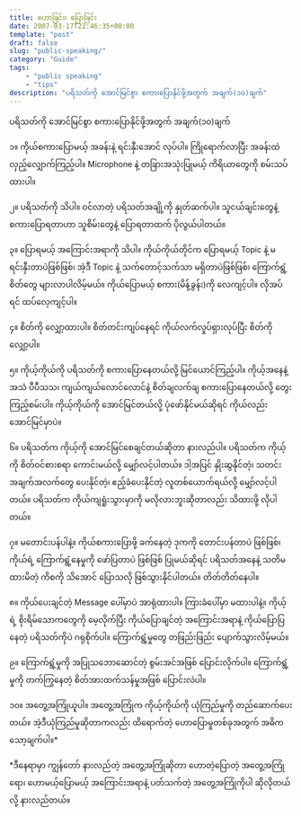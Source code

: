 ```yaml
---
title: ဟောခြင်း၊ ပြောခြင်း
date: 2007-03-17T22:46:35+00:00
template: "post"  
draft: false  
slug: "public-speaking/"  
category: "Guide"
tags:
    - "public speaking"
    - "tips"
description: "ပရိသတ်ကို အောင်မြင်စွာ စကားပြောနိုင်ဖို့အတွက် အချက်(၁၀)ချက်"
---
```

ပရိသတ်ကို အောင်မြင်စွာ စကားပြောနိုင်ဖို့အတွက် အချက်(၁၀)ချက်

၁။ ကိုယ်စကားပြောမယ့် အခန်းနဲ့ ရင်းနှီးအောင် လုပ်ပါ။ ကြိုရောက်လာပြီး အခန်းထဲ လှည့်လျှောက်ကြည့်ပါ။ Microphone နဲ့ တခြားအသုံးပြုမယ့် ကိရိယာတွေကို စမ်းသပ်ထားပါ။

၂။ ပရိသတ်ကို သိပါ။ ဝင်လာတဲ့ ပရိသတ်အချို့ကို နှုတ်ဆက်ပါ။ သူငယ်ချင်းတွေနဲ့ စကားပြောရတာဟာ သူစိမ်းတွေနဲ့ ပြောရတာထက် ပိုလွယ်ပါတယ်။

၃။ ပြောရမယ့် အကြောင်းအရာကို သိပါ။ ကိုယ်ကိုယ်တိုင်က ပြောရမယ့် Topic နဲ့ မရင်းနှီးတာပဲဖြစ်ဖြစ်၊ အဲ့ဒီ Topic နဲ့ သက်တောင့်သက်သာ မရှိတာပဲဖြစ်ဖြစ်၊ ကြောက်ရွံ့စိတ်တွေ များလာပါလိမ့်မယ်။ ကိုယ်ပြောမယ့် စကား(မိန့်ခွန်း)ကို လေကျင့်ပါ။ လိုအပ်ရင် ထပ်လေ့ကျင့်ပါ။

၄။ စိတ်ကို လျှော့ထားပါ။ စိတ်တင်းကျပ်နေရင် ကိုယ်လက်လှုပ်ရှားလုပ်ပြီး စိတ်ကို လျှော့ပါ။

၅။ ကိုယ့်ကိုယ်ကို ပရိသတ်ကို စကားပြောနေတယ်လို့ မြင်ယောင်ကြည့်ပါ။ ကိုယ့်အနေနဲ့ အသံ ပီပီသသ၊ ကျယ်ကျယ်လောင်လောင်နဲ့ စိတ်ချလက်ချ စကားပြောနေတယ်လို့ တွေးကြည့်စမ်းပါ။ ကိုယ့်ကိုယ်ကို အောင်မြင်တယ်လို့ ပုံဖော်နိုင်မယ်ဆိုရင် ကိုယ်လည်း အောင်မြင်မှာပဲ။

၆။ ပရိသတ်က ကိုယ့်ကို အောင်မြင်စေချင်တယ်ဆိုတာ နားလည်ပါ။ ပရိသတ်က ကိုယ့်ကို စိတ်ဝင်စားစရာ ကောင်းမယ်လို့ မျှော်လင့်ပါတယ်။ ဒါ့အပြင် နှိုးဆွနိုင်တဲ့၊ သတင်းအချက်အလက်တွေ ပေးနိုင်တဲ့၊ ဧည့်ခံပေးနိုင်တဲ့ လူတစ်ယောက်ရယ်လို့ မျှော်လင့်ပါတယ်။ ပရိသတ်က ကိုယ်ကျရှုံးသွားမှာကို မလိုလားဘူးဆိုတာလည်း သိထားဖို့ လိုပါတယ်။

၇။ မတောင်းပန်ပါနဲ့။ ကိုယ်စကားပြောဖို့ ခက်နေတဲ့ ဒုကကို တောင်းပန်တာပဲ ဖြစ်ဖြစ်၊ ကိုယ်ရဲ့ ကြောက်ရွံ့နေမှုကို ဖော်ပြတာပဲ ဖြစ်ဖြစ် ပြုမယ်ဆိုရင် ပရိသတ်အနေနဲ့ သတိမထားမိတဲ့ ကိစကို သိအောင် ပြောသလို ဖြစ်သွားနိုင်ပါတယ်။ တိတ်တိတ်နေပါ။

၈။ ကိုယ်ပေးချင်တဲ့ Message ပေါ်မှာပဲ အာရုံထားပါ။ ကြားခံပေါ်မှာ မထားပါနဲ့။ ကိုယ့်ရဲ့ စိုးရိမ်သောကတွေကို မေ့လိုက်ပြီး ကိုယ်ပြောချင်တဲ့ အကြောင်းအရာနဲ့ ကိုယ်ပြောပြနေတဲ့ ပရိသတ်ကိုပဲ ဂရုစိုက်ပါ။ ကြောက်ရွံ့မှုတွေ တဖြည်းဖြည်း ပျောက်သွားလိမ့်မယ်။

၉။ ကြောက်ရွံ့မှုကို အပြုသဘောဆောင်တဲ့ စွမ်းအင်အဖြစ် ပြောင်းလိုက်ပါ။ ကြောက်ရွံ့မှုကို တက်ကြွနေတဲ့ စိတ်အားထက်သန်မှုအဖြစ် ပြောင်းလဲပါ။

၁၀။ အတွေ့အကြုံယူပါ။ အတွေ့အကြုံက ကိုယ့်ကိုယ်ကို ယုံကြည်မှုကို တည်ဆောက်ပေးတယ်။ အဲ့ဒီယုံကြည်မှုဆိုတာကလည်း ထိရောက်တဲ့ ဟောပြောမှုတစ်ခုအတွက် အဓိကသော့ချက်ပါ။*

*ဒီနေရာမှာ ကျွန်တော် နားလည်တဲ့ အတွေ့အကြုံဆိုတာ ဟောတဲ့ပြောတဲ့ အတွေ့အကြုံရော၊ ဟောမယ့်ပြောမယ့် အကြောင်းအရာနဲ့ ပတ်သက်တဲ့ အတွေ့အကြုံကိုပါ ဆိုလိုတယ်လို့ နားလည်တယ်။